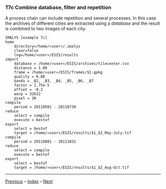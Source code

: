 ### T7c	Combine database, filter and repetition

A process chain can include repetition and several processes. In this case the archives of different cities are extracted using a *database*  and the result is combined to two images of each city.

```
IMALYS [example 7c]
home
	directory=/home/»user«/.imalys
	clear=false
	log=/home/»user«/ESIS/results
import
	database = /home/»user«/ESIS/archives/tilecenter.csv
	distance = 1.00
	frame = /home/»user«/ESIS/frames/$1.gpkg
	quality = 0.86
	bands = _B2, _B3, _B4, _B5, _B6, _B7
	factor = 2.75e-5
	offset = -0.2
	warp = 32632
	pixel = 30
compile
	period = 20110501 - 20110730
reduce
	select = compile
	execute = bestof
export
	select = bestof
	target = /home/»user«/ESIS/results/$1_$2_May-July.tif
compile
	period = 20110801 - 20111031
reduce
	select = compile
	execute = bestof
export
	select = bestof
	target = /home/»user«/ESIS/results/$1_$2_Aug-Oct.tif
```

-----

[Previous](7b_Repetition.md) – [Index](Index.md) – [Next](Index.md)

